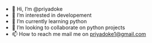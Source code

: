 - 👋 Hi, I’m @priyadoke
- 👀 I’m interested in developement
- 🌱 I’m currently learning python
- 💞️ I’m looking to collaborate on python projects
- 📫 How to reach me mail me on priyadoke1@gmail.com

<!---
priyadoke/priyadoke is a ✨ special ✨ repository because its `README.md` (this file) appears on your GitHub profile.
You can click the Preview link to take a look at your changes.
--->
